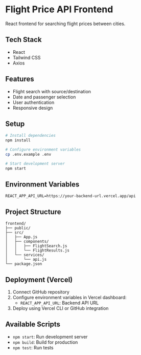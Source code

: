 # Flight Price API Frontend

React frontend for searching flight prices between cities.

## Tech Stack
- React
- Tailwind CSS
- Axios

## Features
- Flight search with source/destination
- Date and passenger selection
- User authentication
- Responsive design

## Setup
```bash
# Install dependencies
npm install

# Configure environment variables
cp .env.example .env

# Start development server
npm start
```

## Environment Variables
```
REACT_APP_API_URL=https://your-backend-url.vercel.app/api
```

## Project Structure
```
frontend/
├── public/
├── src/
│   ├── App.js
│   ├── components/
│   │   ├── FlightSearch.js
│   │   └── FlightResults.js
│   └── services/
│       └── api.js
└── package.json
```

## Deployment (Vercel)
1. Connect GitHub repository
2. Configure environment variables in Vercel dashboard:
   - `REACT_APP_API_URL`: Backend API URL
3. Deploy using Vercel CLI or GitHub integration

## Available Scripts
- `npm start`: Run development server
- `npm build`: Build for production
- `npm test`: Run tests
